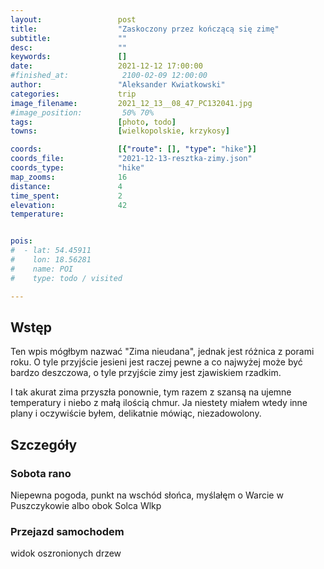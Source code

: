 ```yaml
---
layout:                 post
title:                  "Zaskoczony przez kończącą się zimę"
subtitle:               ""
desc:                   ""
keywords:               []
date:                   2021-12-12 17:00:00
#finished_at:            2100-02-09 12:00:00
author:                 "Aleksander Kwiatkowski"
categories:             trip
image_filename:         2021_12_13__08_47_PC132041.jpg
#image_position:         50% 70%
tags:                   [photo, todo]
towns:                  [wielkopolskie, krzykosy]

coords:                 [{"route": [], "type": "hike"}]
coords_file:            "2021-12-13-resztka-zimy.json"
coords_type:            "hike"
map_zooms:              16
distance:               4
time_spent:             2
elevation:              42
temperature:


pois:
#  - lat: 54.45911
#    lon: 18.56281
#    name: POI
#    type: todo / visited

---
```



## Wstęp

Ten wpis mógłbym nazwać "Zima nieudana", jednak jest różnica z porami roku. O tyle
przyjście jesieni jest raczej pewne a co najwyżej może być bardzo deszczowa,
o tyle przyjście zimy jest zjawiskiem rzadkim.

I tak akurat zima przyszła ponownie, tym razem z szansą na ujemne temperatury
i niebo z małą ilością chmur. Ja niestety miałem wtedy inne plany i
oczywiście byłem, delikatnie mówiąc, niezadowolony.

## Szczegóły

### Sobota rano

Niepewna pogoda, punkt na wschód słońca, myślałęm o Warcie w Puszczykowie
albo obok Solca Wlkp

### Przejazd samochodem

widok oszronionych drzew
